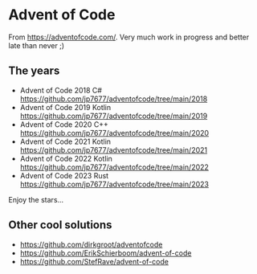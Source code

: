 # Advent of Code

From <https://adventofcode.com/>. Very much work in progress and better late than never ;)

## The years

- Advent of Code 2018 C# <https://github.com/jp7677/adventofcode/tree/main/2018>
- Advent of Code 2019 Kotlin <https://github.com/jp7677/adventofcode/tree/main/2019>
- Advent of Code 2020 C++ <https://github.com/jp7677/adventofcode/tree/main/2020>
- Advent of Code 2021 Kotlin <https://github.com/jp7677/adventofcode/tree/main/2021>
- Advent of Code 2022 Kotlin <https://github.com/jp7677/adventofcode/tree/main/2022>
- Advent of Code 2023 Rust <https://github.com/jp7677/adventofcode/tree/main/2023>

Enjoy the stars...

## Other cool solutions

- <https://github.com/dirkgroot/adventofcode>
- <https://github.com/ErikSchierboom/advent-of-code>
- <https://github.com/StefRave/advent-of-code>
